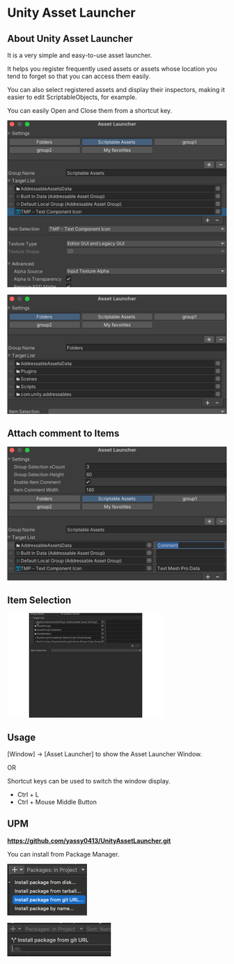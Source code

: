 Unity Asset Launcher
===

About Unity Asset Launcher
---
It is a very simple and easy-to-use asset launcher.

It helps you register frequently used assets or assets whose location you tend to forget so that you can access them easily.

You can also select registered assets and display their inspectors, making it easier to edit ScriptableObjects, for example.

You can easily Open and Close them from a shortcut key.

![](Editor/StoreDocument/ScriptableAssets.png)

![](Editor/StoreDocument/Folders.png)


Attach comment to Items
---

![](Editor/StoreDocument/SettingsAndFolders.png)


Item Selection
--- 

![](Editor/StoreDocument/ItemSelection.gif)


Usage
--- 

[Window] -> [Asset Launcher]
to show the Asset Launcher Window.

OR

Shortcut keys can be used to switch the window display.
- Ctrl + L
- Ctrl + Mouse Middle Button


UPM
--- 
**https://github.com/yassy0413/UnityAssetLauncher.git**

You can install from Package Manager.

![](Editor/StoreDocument/PackageManager01.png)

![](Editor/StoreDocument/PackageManager02.png)

